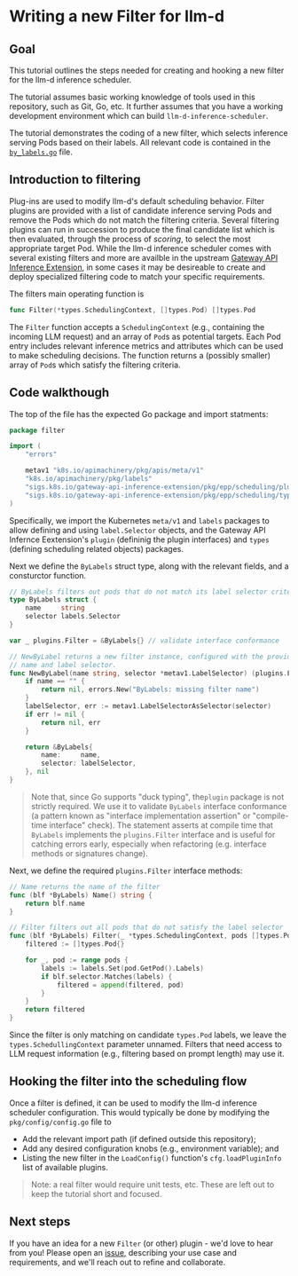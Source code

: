 # Writing a new Filter for llm-d

## Goal

This tutorial outlines the steps needed for creating and hooking a new filter
 for the llm-d inference scheduler.

The tutorial assumes basic working knowledge of tools used in this repository,
 such as Git, Go, etc. It further assumes that you have a working development
 environment which can build `llm-d-inference-scheduler`.
 
The tutorial demonstrates the coding of a new filter, which selects inference
 serving Pods based on their labels. All relevant code is contained in the
 [`by_labels.go`](https://github.com/llm-d/llm-d-inference-scheduler/blob/dev/pkg/scheduling/plugins/filter/by_labels.go) file.

## Introduction to filtering

Plug-ins are used to modify llm-d's default scheduling behavior. Filter plugins
 are provided with a list of candidate inference serving Pods and remove the
 Pods which do not match the filtering criteria. Several filtering plugins can
 run in succession to produce the final candidate list which is then evaluated,
 through the process of _scoring_, to select the most appropriate target Pod.
 While the llm-d inference scheduler comes with several existing filters and
 more are availble in the upstream [Gateway API Inference Extension](https://sigs.k8s.io/gateway-api-inference-extension), in some cases it may be desireable to create
 and deploy specialized filtering code to match your specific requirements.

The filters main operating function is

```go
func Filter(*types.SchedulingContext, []types.Pod) []types.Pod
```

The `Filter` function accepts a `SchedulingContext` (e.g., containing the
 incoming LLM request) and an array of `Pod`s as potential targets. Each Pod
 entry includes relevant inference metrics and attributes which can be used
 to make scheduling decisions. The function returns a (possibly smaller) array
 of `Pod`s which satisfy the filtering criteria.

## Code walkthough

The top of the file has the expected Go package and import statments:

```go
package filter

import (
	"errors"

	metav1 "k8s.io/apimachinery/pkg/apis/meta/v1"
	"k8s.io/apimachinery/pkg/labels"
	"sigs.k8s.io/gateway-api-inference-extension/pkg/epp/scheduling/plugins"
	"sigs.k8s.io/gateway-api-inference-extension/pkg/epp/scheduling/types"
)
```

Specifically, we import the Kubernetes `meta/v1` and `labels` packages to allow
 defining and using `label.Selector` objects, and the Gateway API Infernce
 Eextension's `plugin` (defininig the plugin interfaces) and `types` (defining
 scheduling related objects) packages.

Next we define the `ByLabels` struct type, along with the relevant fields,
 and a consturctor function.

```go
// ByLabels filters out pods that do not match its label selector criteria
type ByLabels struct {
	name     string
	selector labels.Selector
}

var _ plugins.Filter = &ByLabels{} // validate interface conformance

// NewByLabel returns a new filter instance, configured with the provided
// name and label selector.
func NewByLabel(name string, selector *metav1.LabelSelector) (plugins.Filter, error) {
	if name == "" {
		return nil, errors.New("ByLabels: missing filter name")
	}
	labelSelector, err := metav1.LabelSelectorAsSelector(selector)
	if err != nil {
		return nil, err
	}

	return &ByLabels{
		name:     name,
		selector: labelSelector,
	}, nil
}
```

> Note that, since Go supports "duck typing", the`plugin` package is
 not strictly required. We use it to validate `ByLabels` interface conformance
 (a pattern known as "interface implementation assertion" or "compile-time
 interface" check). The statement asserts at compile time that `ByLabels`
 implements the `plugins.Filter` interface and is useful for catching errors
 early, especially when refactoring (e.g. interface methods or signatures change).

Next, we define the required `plugins.Filter` interface methods:

```go
// Name returns the name of the filter
func (blf *ByLabels) Name() string {
	return blf.name
}

// Filter filters out all pods that do not satisfy the label selector
func (blf *ByLabels) Filter(_ *types.SchedulingContext, pods []types.Pod) []types.Pod {
	filtered := []types.Pod{}

	for _, pod := range pods {
		labels := labels.Set(pod.GetPod().Labels)
		if blf.selector.Matches(labels) {
			filtered = append(filtered, pod)
		}
	}
	return filtered
}
```

Since the filter is only matching on candidate `types.Pod` labels,
 we leave the `types.SchedullingContext` parameter unnamed. Filters
 that need access to LLM request information (e.g., filtering based
 on prompt length) may use it.

## Hooking the filter into the scheduling flow

Once a filter is defined, it can be used to modify the llm-d inference
 scheduler configuration. This would typically be done by modifying the
 `pkg/config/config.go` file to
 
- Add the relevant import path (if defined outside this repository);
- Add any desired configuration knobs (e.g., environment variable); and
- Listing the new filter in the `LoadConfig()` function's `cfg.loadPluginInfo`
 list of available plugins.

> Note: a real filter would require unit tests, etc. These are left out to
 keep the tutorial short and focused.

## Next steps

If you have an idea for a new `Filter` (or other) plugin - we'd love to hear
 from you! Please open an [issue](https://github.com/llm-d/llm-d-inference-scheduler/issues/new/choose), describing your use case and requirements, and we'll reach out to
 refine and collaborate.
